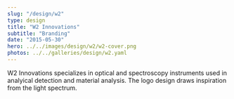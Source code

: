 ```yaml
---
slug: "/design/w2"
type: design
title: "W2 Innovations"
subtitle: "Branding"
date: "2015-05-30"
hero: ../../images/design/w2/w2-cover.png
photos: ../../galleries/design/w2.yaml
---
```


W2 Innovations specializes in optical and spectroscopy instruments used in analyical detection and material analysis. The logo design draws inspiration from the light spectrum.